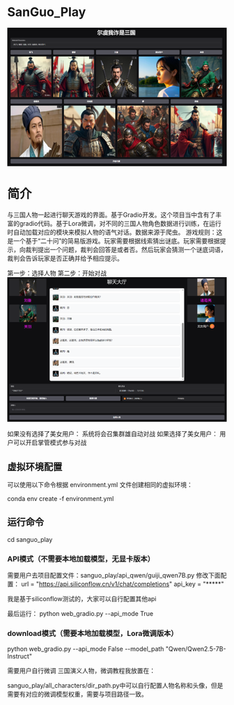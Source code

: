 # SanGuo_Play

![用于使用三国人物进行对话、对战的大模型项目。SanGuo_Play](./img.png)


# 简介

与三国人物一起进行聊天游戏的界面。基于Gradio开发。这个项目当中含有了丰富的gradio代码。基于Lora微调，对不同的三国人物角色数据进行训练，在运行时自动加载对应的模块来模拟人物的语气对话。数据来源于爬虫。
游戏规则：这是一个基于“二十问”的简易版游戏。玩家需要根据线索猜出谜底。玩家需要根据提示，向裁判提出一个问题，裁判会回答是或者否。然后玩家会猜测一个谜底词语，裁判会告诉玩家是否正确并给予相应提示。

第一步：选择人物
第二步：开始对战
![](./img_1.png)

如果没有选择了美女用户：
系统将会召集群雄自动对战
如果选择了美女用户：
用户可以开启掌管模式参与对战


## 虚拟环境配置

可以使用以下命令根据 environment.yml 文件创建相同的虚拟环境：

conda env create -f environment.yml

## 运行命令

cd sanguo_play

### API模式（不需要本地加载模型，无显卡版本）

需要用户去项目配置文件：sanguo_play/api_qwen/guiji_qwen7B.py
修改下面配置：
url = "https://api.siliconflow.cn/v1/chat/completions"
api_key = "*****"

我是基于siliconflow测试的，大家可以自行配置其他api

最后运行：
python web_gradio.py --api_mode True


### download模式（需要本地加载模型，Lora微调版本）

python web_gradio.py --api_mode False --model_path "Qwen/Qwen2.5-7B-Instruct"

需要用户自行微调 三国演义人物，微调教程我放置在：



sanguo_play/all_characters/dir_path.py中可以自行配置人物名称和头像，但是需要有对应的微调模型权重，需要与项目路径一致。



